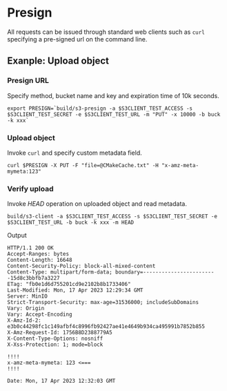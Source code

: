 # Presign

All requests can be issued through standard web clients such as `curl` specifying a pre-signed url on
the command line.

## Exanple: Upload object

### Presign URL
Specify method, bucket name and key and expiration time of 10k seconds.

```
export PRESIGN=`build/s3-presign -a $S3CLIENT_TEST_ACCESS -s $S3CLIENT_TEST_SECRET -e $S3CLIENT_TEST_URL -m "PUT" -x 10000 -b buck -k xxx`
```
### Upload object
Invoke `curl` and specify custom metadata field.
```
curl $PRESIGN -X PUT -F "file=@CMakeCache.txt" -H "x-amz-meta-mymeta:123"
```
### Verify upload
Invoke *HEAD* operation on uploaded object and read metadata.

```
build/s3-client -a $S3CLIENT_TEST_ACCESS -s $S3CLIENT_TEST_SECRET -e $S3CLIENT_TEST_URL -b buck -k xxx -m HEAD
```

Output
```
HTTP/1.1 200 OK
Accept-Ranges: bytes
Content-Length: 16648
Content-Security-Policy: block-all-mixed-content
Content-Type: multipart/form-data; boundary=------------------------15d8c3bbfb7a3227
ETag: "fb0e1d6d755201cd9e2102b8b1733406"
Last-Modified: Mon, 17 Apr 2023 12:29:34 GMT
Server: MinIO
Strict-Transport-Security: max-age=31536000; includeSubDomains
Vary: Origin
Vary: Accept-Encoding
X-Amz-Id-2: e3b0c44298fc1c149afbf4c8996fb92427ae41e4649b934ca495991b7852b855
X-Amz-Request-Id: 1756B8D2388779A5
X-Content-Type-Options: nosniff
X-Xss-Protection: 1; mode=block

!!!!
x-amz-meta-mymeta: 123 <===
!!!!

Date: Mon, 17 Apr 2023 12:32:03 GMT
```

